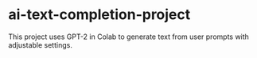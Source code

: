 # ai-text-completion-project
This project uses GPT-2 in Colab to generate text from user prompts with adjustable settings.
